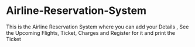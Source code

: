 # Airline-Reservation-System
This is the Airline Reservation System where you can add your Details , See the Upcoming Flights, Ticket, Charges and Register for it and print the Ticket
